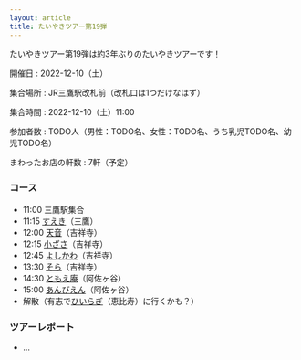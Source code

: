 ```yaml
---
layout: article
title: たいやきツアー第19弾
---
```


たいやきツアー第19弾は約3年ぶりのたいやきツアーです！

開催日
: 2022-12-10（土）

集合場所
: JR三鷹駅改札前（改札口は1つだけなはず）

集合時間
: 2022-12-10（土）11:00

参加者数
: TODO人（男性：TODO名、女性：TODO名、うち乳児TODO名、幼児TODO名）

まわったお店の軒数
: 7軒（予定）

### コース

* 11:00 三鷹駅集合
* 11:15 [すえき](https://www.facebook.com/sueki2019/)（三鷹）
* 12:00 [天音](https://tabelog.com/tokyo/A1320/A132001/13019467/)（吉祥寺）
* 12:15 [小ざさ](https://www.ozasa.co.jp/)（吉祥寺）
* 12:45 [よしかわ](http://yoshikawa.html.xdomain.jp/)（吉祥寺）
* 13:30 [そら](https://twitter.com/taiyakisora)（吉祥寺）
* 14:30 [ともえ庵](https://tomoean.net/)（阿佐ヶ谷）
* 15:00 [あんびえん](https://www.facebook.com/annbienn0000/)（阿佐ヶ谷）
* 解散（有志で[ひいらぎ](https://twitter.com/taiyaki_hiiragi)（恵比寿）に行くかも？）

### ツアーレポート

  * ...
